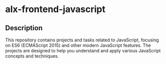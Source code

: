 # alx-frontend-javascript

## Description
This repository contains projects and tasks related to JavaScript, focusing on ES6 (ECMAScript 2015) and other modern JavaScript features. The projects are designed to help you understand and apply various JavaScript concepts and techniques.
